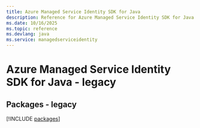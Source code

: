 ```yaml
---
title: Azure Managed Service Identity SDK for Java
description: Reference for Azure Managed Service Identity SDK for Java
ms.date: 10/16/2025
ms.topic: reference
ms.devlang: java
ms.service: managedserviceidentity
---
```

# Azure Managed Service Identity SDK for Java - legacy
## Packages - legacy
[!INCLUDE [packages](managed-service-identity-index.md)]